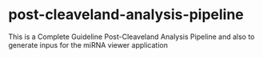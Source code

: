 # post-cleaveland-analysis-pipeline
This is a Complete Guideline Post-Cleaveland Analysis Pipeline and also to generate inpus for the miRNA viewer application
